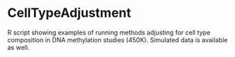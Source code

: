 # CellTypeAdjustment
R script showing examples of running methods adjusting for cell type composition in DNA methylation studies (450K).  Simulated data is available as well.
